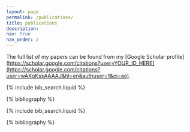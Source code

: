 ```yaml
---
layout: page
permalink: /publications/
title: publications
description: 
nav: true
nav_order: 2
---
```


The full list of my papers can be found from my [Google Scholar profile](https://scholar.google.com/citations?user=YOUR_ID_HERE](https://scholar.google.com/citations?user=wAXqKssAAAAJ&hl=en&authuser=1&oi=ao).  

{% include bib_search.liquid %}

{% bibliography %}

<!-- _pages/publications.md -->

<!-- Bibsearch Feature -->

{% include bib_search.liquid %}

<div class="publications">

{% bibliography %}

</div>
